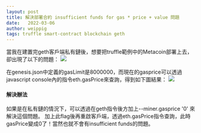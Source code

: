 ```yaml
---
layout: post
title: 解決部署合約 insufficient funds for gas * price + value 問題
date:   2022-03-06
author: weippig
tags: truffle smart-contract blockchain geth
---
```


當我在建置完geth客戶端私有鏈後，想要把truffle範例中的Metacoin部署上去，卻出現了以下的問題：
![](https://i.imgur.com/kk5AkFE.png)

在genesis.json中定義的gasLimit是8000000，而現在的gasprice可以透過javascript console內的指令eth.gasPrice來查詢，得到如下圖結果：
![](https://i.imgur.com/i8Fexrk.png)


#### 解決辦法
如果是在私有鏈的情況下，可以透過在geth指令後方加上--miner.gasprice '0' 來解決這個問題。
加上此flag後再重啟客戶端，透過eth.gasPrice指令查詢，此時gasPrice變成0了！當然也就不會有insufficient funds的問題。
